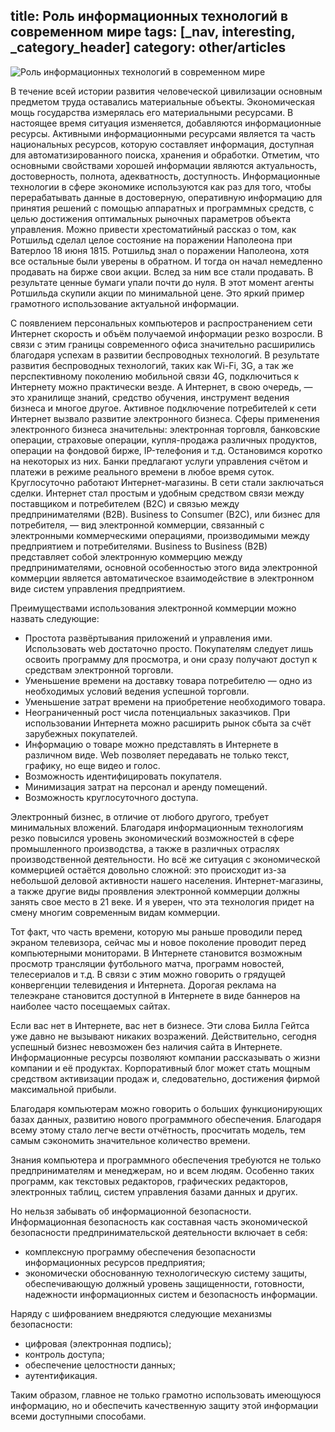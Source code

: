 title: Роль информационных технологий в современном мире
tags: [_nav, interesting, _category_header]
category: other/articles
---

![Роль информационных технологий в современном мире](/img/content/articles/article48.jpg)

В течение всей истории развития человеческой цивилизации основным предметом труда оставались материальные объекты. Экономическая мощь государства измерялась его материальными ресурсами. В настоящее время ситуация изменяется, добавляются информационные ресурсы. Активными информационными ресурсами является та часть национальных ресурсов, которую составляет информация, доступная для автоматизированного поиска, хранения и обработки. Отметим, что основными свойствами хорошей информации являются актуальность, достоверность, полнота, адекватность, доступность. Информационные технологии в сфере экономике используются как раз для того, чтобы перерабатывать данные в достоверную, оперативную информацию для принятия решений с помощью аппаратных и программных средств, с целью достижения оптимальных рыночных параметров объекта управления. Можно привести хрестоматийный рассказ о том, как Ротшильд сделал целое состояние на поражении Наполеона при Ватерлоо 18 июня 1815. Ротшильд знал о поражении Наполеона, хотя все остальные были уверены в обратном. И тогда он начал немедленно продавать на бирже свои акции. Вслед за ним все стали продавать. В результате ценные бумаги упали почти до нуля. В этот момент агенты Ротшильда скупили акции по минимальной цене. Это яркий пример грамотного использование актуальной информации.

С появлением персональных компьютеров и распространением сети Интернет скорость и объём получаемой информации резко возросли. В связи с этим границы современного офиса значительно расширились благодаря успехам в развитии беспроводных технологий. В результате развития беспроводных технологий, таких как Wi-Fi, 3G, а так же перспективному поколению мобильной связи 4G, подключиться к Интернету можно практически везде. А Интернет, в свою очередь, — это хранилище знаний, средство обучения, инструмент ведения бизнеса и многое другое. Активное подключение потребителей к сети Интернет вызвало развитие электронного бизнеса. Сферы применения электронного бизнеса значительны: электронная торговля, банковские операции, страховые операции, купля-продажа различных продуктов, операции на фондовой бирже, IP-телефония и т.д. Остановимся коротко на некоторых из них. Банки предлагают услуги управления счётом и платежи в режиме реального времени в любое время суток. Круглосуточно работают Интернет-магазины. В сети стали заключаться сделки. Интернет стал простым и удобным средством связи между поставщиком и потребителем (B2C) и связью между предпринимателями (B2B). Business to Consumer (B2C), или бизнес для потребителя, — вид электронной коммерции, связанный с электронными коммерческими операциями, производимыми между предприятием и потребителями. Business to Business (B2B) представляет собой электронную коммерцию между предпринимателями, основной особенностью этого вида электронной коммерции является автоматическое взаимодействие в электронном виде систем управления предприятием. 

Преимуществами использования электронной коммерции можно назвать следующие:

- Простота развёртывания приложений и управления ими. Использовать web достаточно просто. Покупателям следует лишь освоить программу для просмотра, и они сразу получают доступ к средствам электронной торговли.
- Уменьшение времени на доставку товара потребителю — одно из необходимых условий ведения успешной торговли.
- Уменьшение затрат времени на приобретение необходимого товара. 
- Неограниченный рост числа потенциальных заказчиков. При использовании Интернета можно расширить рынок сбыта за счёт зарубежных покупателей. 
- Информацию о товаре можно представлять в Интернете в различном виде. Web позволяет передавать не только текст, графику, но еще видео и голос.
- Возможность идентифицировать покупателя.
- Минимизация затрат на персонал и аренду помещений.
- Возможность круглосуточного доступа.

Электронный бизнес, в отличие от любого другого, требует минимальных вложений. Благодаря информационным технологиям резко повысился уровень экономический возможностей в сфере промышленного производства, а также в различных отраслях производственной деятельности. Но всё же ситуация с экономической коммерцией остаётся довольно сложной: это происходит из-за небольшой деловой активности нашего населения. Интернет-магазины, а также другие виды проявления электронной коммерции должны занять свое место в 21 веке. И я уверен, что эта технология придет на смену многим современным видам коммерции.

Тот факт, что часть времени, которую мы раньше проводили перед экраном телевизора, сейчас мы и новое поколение проводит перед компьютерными мониторами. В Интернете становится возможным просмотр трансляции футбольного матча, программ новостей, телесериалов и т.д. В связи с этим можно говорить о грядущей конвергенции телевидения и Интернета. Дорогая реклама на телеэкране становится доступной в Интернете в виде баннеров на наиболее часто посещаемых сайтах.

Если вас нет в Интернете, вас нет в бизнесе. Эти слова Билла Гейтса уже давно не вызывают никаких возражений. Действительно, сегодня успешный бизнес невозможен без наличия сайта в Интернете. Информационные ресурсы позволяют компании рассказывать о жизни компании и её продуктах. Корпоративный блог может стать мощным средством активизации продаж и, следовательно, достижения фирмой максимальной прибыли.

Благодаря компьютерам можно говорить о больших функционирующих базах данных, развитию нового программного обеспечения. Благодаря всему этому стало легче вести отчётность, просчитать модель, тем самым сэкономить значительное количество времени.

Знания компьютера и программного обеспечения требуются не только предпринимателям и менеджерам, но и всем людям. Особенно таких программ, как текстовых редакторов, графических редакторов, электронных таблиц, систем управления базами данных и других.

Но нельзя забывать об информационной безопасности. Информационная безопасность как составная часть экономической безопасности предпринимательской деятельности включает в себя:

- комплексную программу обеспечения безопасности информационных ресурсов предприятия;
- экономически обоснованную технологическую систему защиты, обеспечивающую должный уровень защищенности, готовности, надежности информационных систем и безопасность информации.

Наряду с шифрованием внедряются следующие механизмы безопасности:

- цифровая (электронная подпись);
- контроль доступа;
- обеспечение целостности данных;
- аутентификация.

Таким образом, главное не только грамотно использовать имеющуюся информацию, но и обеспечить качественную защиту этой информации всеми доступными способами.

